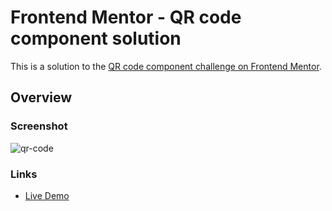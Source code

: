 # Frontend Mentor - QR code component solution

This is a solution to the [QR code component challenge on Frontend Mentor](https://www.frontendmentor.io/challenges/qr-code-component-iux_sIO_H). 

## Overview

### Screenshot
![qr-code](https://github.com/user-attachments/assets/da3f1565-1104-4dfa-8a53-ad297109c3af)

### Links

-   [Live Demo](https://qr-code-project-fm.netlify.app/)
